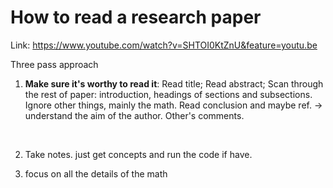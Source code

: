 # How to read a research paper



Link: https://www.youtube.com/watch?v=SHTOI0KtZnU&feature=youtu.be

Three pass approach

1. **Make sure it's worthy to read it**: Read title; Read abstract; Scan through the rest of paper: introduction, headings of sections and subsections. Ignore other things, mainly the math. Read conclusion and maybe ref. -> understand the aim of the author. Other's comments.

   ​

2. Take notes. just get concepts and run the code if have.

3. focus on all the details of the math